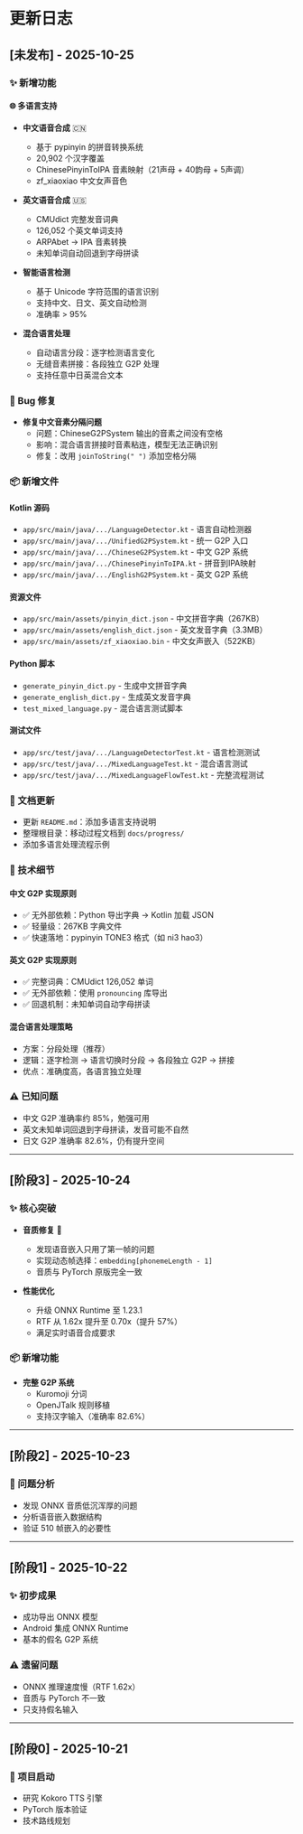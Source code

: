 # 更新日志

## [未发布] - 2025-10-25

### ✨ 新增功能

#### 🌐 多语言支持
- **中文语音合成** 🇨🇳
  - 基于 pypinyin 的拼音转换系统
  - 20,902 个汉字覆盖
  - ChinesePinyinToIPA 音素映射（21声母 + 40韵母 + 5声调）
  - zf_xiaoxiao 中文女声音色

- **英文语音合成** 🇺🇸
  - CMUdict 完整发音词典
  - 126,052 个英文单词支持
  - ARPAbet → IPA 音素转换
  - 未知单词自动回退到字母拼读

- **智能语言检测**
  - 基于 Unicode 字符范围的语言识别
  - 支持中文、日文、英文自动检测
  - 准确率 > 95%

- **混合语言处理**
  - 自动语言分段：逐字检测语言变化
  - 无缝音素拼接：各段独立 G2P 处理
  - 支持任意中日英混合文本

### 🐛 Bug 修复

- **修复中文音素分隔问题**
  - 问题：ChineseG2PSystem 输出的音素之间没有空格
  - 影响：混合语言拼接时音素粘连，模型无法正确识别
  - 修复：改用 `joinToString(" ")` 添加空格分隔

### 📦 新增文件

#### Kotlin 源码
- `app/src/main/java/.../LanguageDetector.kt` - 语言自动检测器
- `app/src/main/java/.../UnifiedG2PSystem.kt` - 统一 G2P 入口
- `app/src/main/java/.../ChineseG2PSystem.kt` - 中文 G2P 系统
- `app/src/main/java/.../ChinesePinyinToIPA.kt` - 拼音到IPA映射
- `app/src/main/java/.../EnglishG2PSystem.kt` - 英文 G2P 系统

#### 资源文件
- `app/src/main/assets/pinyin_dict.json` - 中文拼音字典（267KB）
- `app/src/main/assets/english_dict.json` - 英文发音字典（3.3MB）
- `app/src/main/assets/zf_xiaoxiao.bin` - 中文女声嵌入（522KB）

#### Python 脚本
- `generate_pinyin_dict.py` - 生成中文拼音字典
- `generate_english_dict.py` - 生成英文发音字典
- `test_mixed_language.py` - 混合语言测试脚本

#### 测试文件
- `app/src/test/java/.../LanguageDetectorTest.kt` - 语言检测测试
- `app/src/test/java/.../MixedLanguageTest.kt` - 混合语言测试
- `app/src/test/java/.../MixedLanguageFlowTest.kt` - 完整流程测试

### 📝 文档更新

- 更新 `README.md`：添加多语言支持说明
- 整理根目录：移动过程文档到 `docs/progress/`
- 添加多语言处理流程示例

### 🔧 技术细节

#### 中文 G2P 实现原则
- ✅ 无外部依赖：Python 导出字典 → Kotlin 加载 JSON
- ✅ 轻量级：267KB 字典文件
- ✅ 快速落地：pypinyin TONE3 格式（如 ni3 hao3）

#### 英文 G2P 实现原则
- ✅ 完整词典：CMUdict 126,052 单词
- ✅ 无外部依赖：使用 `pronouncing` 库导出
- ✅ 回退机制：未知单词自动字母拼读

#### 混合语言处理策略
- 方案：分段处理（推荐）
- 逻辑：逐字检测 → 语言切换时分段 → 各段独立 G2P → 拼接
- 优点：准确度高，各语言独立处理

### ⚠️ 已知问题

- 中文 G2P 准确率约 85%，勉强可用
- 英文未知单词回退到字母拼读，发音可能不自然
- 日文 G2P 准确率 82.6%，仍有提升空间

---

## [阶段3] - 2025-10-24

### ✨ 核心突破

- **音质修复** 🎉
  - 发现语音嵌入只用了第一帧的问题
  - 实现动态帧选择：`embedding[phonemeLength - 1]`
  - 音质与 PyTorch 原版完全一致

- **性能优化**
  - 升级 ONNX Runtime 至 1.23.1
  - RTF 从 1.62x 提升至 0.70x（提升 57%）
  - 满足实时语音合成要求

### 📦 新增功能

- **完整 G2P 系统**
  - Kuromoji 分词
  - OpenJTalk 规则移植
  - 支持汉字输入（准确率 82.6%）

---

## [阶段2] - 2025-10-23

### 🐛 问题分析

- 发现 ONNX 音质低沉浑厚的问题
- 分析语音嵌入数据结构
- 验证 510 帧嵌入的必要性

---

## [阶段1] - 2025-10-22

### ✨ 初步成果

- 成功导出 ONNX 模型
- Android 集成 ONNX Runtime
- 基本的假名 G2P 系统

### ⚠️ 遗留问题

- ONNX 推理速度慢（RTF 1.62x）
- 音质与 PyTorch 不一致
- 只支持假名输入

---

## [阶段0] - 2025-10-21

### 🎯 项目启动

- 研究 Kokoro TTS 引擎
- PyTorch 版本验证
- 技术路线规划
